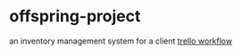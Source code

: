 # offspring-project
an inventory management system for a client
[trello workflow](https://trello.com/b/8qarAGkf/offspring-project)
